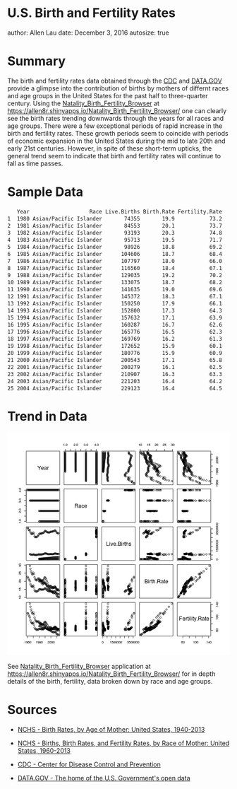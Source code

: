 U.S. Birth and Fertility Rates
========================================================
author: Allen Lau 
date: December 3, 2016
autosize: true

Summary
========================================================

The birth and fertility rates data obtained through the [CDC](https://www.cdc.gov/) and [DATA.GOV](https://www.data.gov/) provide a glimpse into the contribution of births by mothers of differnt races and age groups in the United States for the past half to three-quarter century. Using the [Natality_Birth_Fertility_Browser](https://allen8r.shinyapps.io/Natality_Birth_Fertility_Browser/) at https://allen8r.shinyapps.io/Natality_Birth_Fertility_Browser/ one can clearly see the birth rates trending downwards through the years for all races and age groups. There were a few exceptional periods of rapid increase in the birth and fertility rates. These growth periods seem to coincide with periods of economic expansion in the United States during the mid to late 20th and early 21st centuries. However, in spite of these short-term upticks, the general trend seem to indicate that birth and fertility rates will continue to fall as time passes.


Sample Data
========================================================

```
   Year                   Race Live.Births Birth.Rate Fertility.Rate
1  1980 Asian/Pacific Islander       74355       19.9           73.2
2  1981 Asian/Pacific Islander       84553       20.1           73.7
3  1982 Asian/Pacific Islander       93193       20.3           74.8
4  1983 Asian/Pacific Islander       95713       19.5           71.7
5  1984 Asian/Pacific Islander       98926       18.8           69.2
6  1985 Asian/Pacific Islander      104606       18.7           68.4
7  1986 Asian/Pacific Islander      107797       18.0           66.0
8  1987 Asian/Pacific Islander      116560       18.4           67.1
9  1988 Asian/Pacific Islander      129035       19.2           70.2
10 1989 Asian/Pacific Islander      133075       18.7           68.2
11 1990 Asian/Pacific Islander      141635       19.0           69.6
12 1991 Asian/Pacific Islander      145372       18.3           67.1
13 1992 Asian/Pacific Islander      150250       17.9           66.1
14 1993 Asian/Pacific Islander      152800       17.3           64.3
15 1994 Asian/Pacific Islander      157632       17.1           63.9
16 1995 Asian/Pacific Islander      160287       16.7           62.6
17 1996 Asian/Pacific Islander      165776       16.5           62.3
18 1997 Asian/Pacific Islander      169769       16.2           61.3
19 1998 Asian/Pacific Islander      172652       15.9           60.1
20 1999 Asian/Pacific Islander      180776       15.9           60.9
21 2000 Asian/Pacific Islander      200543       17.1           65.8
22 2001 Asian/Pacific Islander      200279       16.1           62.5
23 2002 Asian/Pacific Islander      210907       16.3           63.3
24 2003 Asian/Pacific Islander      221203       16.4           64.2
25 2004 Asian/Pacific Islander      229123       16.4           64.5
```

Trend in Data
========================================================
![plot of chunk unnamed-chunk-2](birth_rates-figure/unnamed-chunk-2-1.png)

See [Natality_Birth_Fertility_Browser](https://allen8r.shinyapps.io/Natality_Birth_Fertility_Browser/) application at https://allen8r.shinyapps.io/Natality_Birth_Fertility_Browser/ for in depth details of the birth, fertility, data broken down by race and age groups.


Sources
========================================================
- [NCHS - Birth Rates, by Age of Mother: United States, 1940-2013](https://catalog.data.gov/dataset/birth-rates-by-age-of-mother-united-states-1940-2013)

- [NCHS - Births, Birth Rates, and Fertility Rates, by Race of Mother: United States, 1960-2013](https://catalog.data.gov/dataset/births-birth-rates-and-fertility-rates-by-race-of-mother-united-states-1960-2013)
    
- [CDC - Center for Disease Control and Prevention](https://www.cdc.gov/)
    
- [DATA.GOV - The home of the U.S. Government's open data](https://www.data.gov/)
